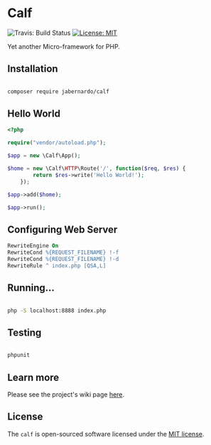 # Calf
![Travis: Build Status](https://travis-ci.org/jabernardo/calf.svg?branch=master "Travis: Build Status")
[![License: MIT](https://img.shields.io/badge/License-MIT-yellow.svg)](https://opensource.org/licenses/MIT)

Yet another Micro-framework for PHP.

## Installation

```sh

composer require jabernardo/calf

```

## Hello World

```php
<?php

require("vendor/autoload.php");

$app = new \Calf\App();

$home = new \Calf\HTTP\Route('/', function($req, $res) {
        return $res->write('Hello World!');
    });

$app->add($home);

$app->run();

```

## Configuring Web Server

```apache
RewriteEngine On
RewriteCond %{REQUEST_FILENAME} !-f
RewriteCond %{REQUEST_FILENAME} !-d
RewriteRule ^ index.php [QSA,L]
```

## Running...

```sh

php -S localhost:8888 index.php

```

## Testing

```sh

phpunit

```

## Learn more

Please see the project's wiki page [here](https://github.com/jabernardo/calf/wiki).

## License

The `calf` is open-sourced software licensed under the [MIT license](http://opensource.org/licenses/MIT).

